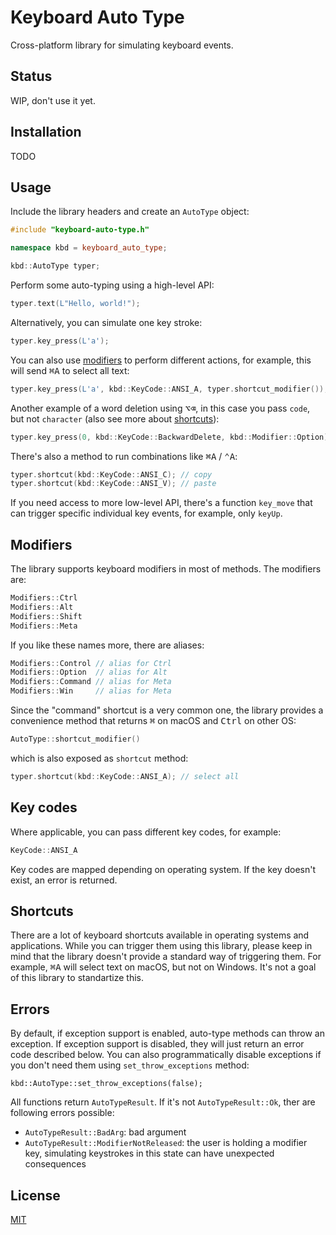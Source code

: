 # Keyboard Auto Type

Cross-platform library for simulating keyboard events.

## Status

WIP, don't use it yet.

## Installation

TODO

## Usage

Include the library headers and create an `AutoType` object:
```cpp
#include "keyboard-auto-type.h"

namespace kbd = keyboard_auto_type;

kbd::AutoType typer;
```

Perform some auto-typing using a high-level API:
```cpp
typer.text(L"Hello, world!");
```

Alternatively, you can simulate one key stroke:
```cpp
typer.key_press(L'a');
```

You can also use [modifiers](Modifiers) to perform different actions, for example, this will send <kbd>⌘</kbd><kbd>A</kbd> to select all text:
```cpp
typer.key_press(L'a', kbd::KeyCode::ANSI_A, typer.shortcut_modifier());
```

Another example of a word deletion using <kbd>⌥</kbd><kbd>⌫</kbd>, in this case you pass `code`, but not `character` (also see more about [shortcuts](#shortcuts)):
```cpp
typer.key_press(0, kbd::KeyCode::BackwardDelete, kbd::Modifier::Option);
```

There's also a method to run combinations like <kbd>⌘</kbd><kbd>A</kbd> / <kbd>⌃</kbd><kbd>A</kbd>:
```cpp
typer.shortcut(kbd::KeyCode::ANSI_C); // copy
typer.shortcut(kbd::KeyCode::ANSI_V); // paste
```

If you need access to more low-level API, there's a function `key_move` that can trigger specific individual key events, for example, only `keyUp`.

## Modifiers

The library supports keyboard modifiers in most of methods. The modifiers are:
```cpp
Modifiers::Ctrl
Modifiers::Alt
Modifiers::Shift
Modifiers::Meta
```

If you like these names more, there are aliases:
```cpp
Modifiers::Control // alias for Ctrl
Modifiers::Option  // alias for Alt
Modifiers::Command // alias for Meta
Modifiers::Win     // alias for Meta
```

Since the "command" shortcut is a very common one, the library provides a convenience method that returns <kbd>⌘</kbd> on macOS and <kbd>Ctrl</kbd> on other OS:
```cpp
AutoType::shortcut_modifier()
```

which is also exposed as `shortcut` method:
```cpp
typer.shortcut(kbd::KeyCode::ANSI_A); // select all
```

## Key codes

Where applicable, you can pass different key codes, for example:
```cpp
KeyCode::ANSI_A
```

Key codes are mapped depending on operating system. If the key doesn't exist, an error is returned.

## Shortcuts

There are a lot of keyboard shortcuts available in operating systems and applications. While you can trigger them using this library, please keep in mind that the library doesn't provide a standard way of triggering them. For example, <kbd>⌘</kbd><kbd>A</kbd> will select text on macOS, but not on Windows. It's not a goal of this library to standartize this.

## Errors

By default, if exception support is enabled, auto-type methods can throw an exception. If exception support is disabled, they will just return an error code described below. You can also programmatically disable exceptions if you don't need them using `set_throw_exceptions` method:
```
kbd::AutoType::set_throw_exceptions(false);
```

All functions return `AutoTypeResult`. If it's not `AutoTypeResult::Ok`, ther are following errors possible:

- `AutoTypeResult::BadArg`: bad argument
- `AutoTypeResult::ModifierNotReleased`: the user is holding a modifier key, simulating keystrokes in this state can have unexpected consequences

## License

[MIT](LICENSE.md)
